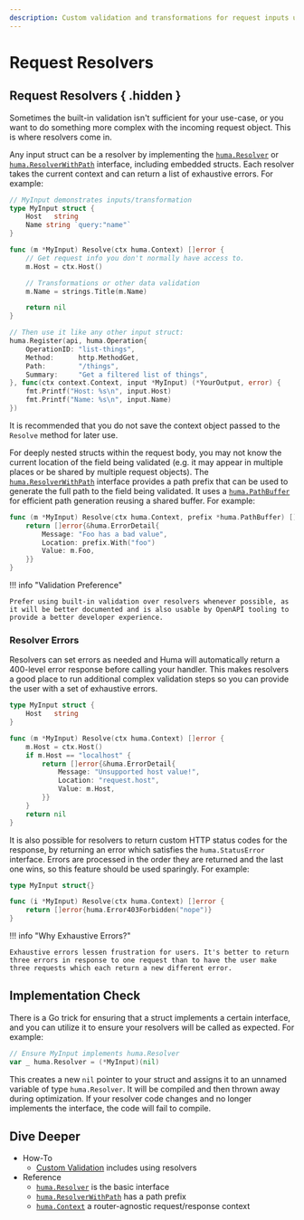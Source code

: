 ```yaml
---
description: Custom validation and transformations for request inputs using simple Go code.
---
```


# Request Resolvers

## Request Resolvers { .hidden }

Sometimes the built-in validation isn't sufficient for your use-case, or you want to do something more complex with the incoming request object. This is where resolvers come in.

Any input struct can be a resolver by implementing the [`huma.Resolver`](https://pkg.go.dev/github.com/danielgtaylor/huma/v2#Resolver) or [`huma.ResolverWithPath`](https://pkg.go.dev/github.com/danielgtaylor/huma/v2#ResolverWithPath) interface, including embedded structs. Each resolver takes the current context and can return a list of exhaustive errors. For example:

```go title="code.go"
// MyInput demonstrates inputs/transformation
type MyInput struct {
	Host   string
	Name string `query:"name"`
}

func (m *MyInput) Resolve(ctx huma.Context) []error {
	// Get request info you don't normally have access to.
	m.Host = ctx.Host()

	// Transformations or other data validation
	m.Name = strings.Title(m.Name)

	return nil
}

// Then use it like any other input struct:
huma.Register(api, huma.Operation{
	OperationID: "list-things",
	Method:      http.MethodGet,
	Path:        "/things",
	Summary:     "Get a filtered list of things",
}, func(ctx context.Context, input *MyInput) (*YourOutput, error) {
	fmt.Printf("Host: %s\n", input.Host)
	fmt.Printf("Name: %s\n", input.Name)
})
```

It is recommended that you do not save the context object passed to the `Resolve` method for later use.

For deeply nested structs within the request body, you may not know the current location of the field being validated (e.g. it may appear in multiple places or be shared by multiple request objects). The [`huma.ResolverWithPath`](https://pkg.go.dev/github.com/danielgtaylor/huma/v2#ResolverWithPath) interface provides a path prefix that can be used to generate the full path to the field being validated. It uses a [`huma.PathBuffer`](https://pkg.go.dev/github.com/danielgtaylor/huma/v2#PathBuffer) for efficient path generation reusing a shared buffer. For example:

```go title="code.go"
func (m *MyInput) Resolve(ctx huma.Context, prefix *huma.PathBuffer) []error {
	return []error{&huma.ErrorDetail{
		Message: "Foo has a bad value",
		Location: prefix.With("foo")
		Value: m.Foo,
	}}
}
```

!!! info "Validation Preference"

    Prefer using built-in validation over resolvers whenever possible, as it will be better documented and is also usable by OpenAPI tooling to provide a better developer experience.

### Resolver Errors

Resolvers can set errors as needed and Huma will automatically return a 400-level error response before calling your handler. This makes resolvers a good place to run additional complex validation steps so you can provide the user with a set of exhaustive errors.

```go title="code.go"
type MyInput struct {
	Host   string
}

func (m *MyInput) Resolve(ctx huma.Context) []error {
	m.Host = ctx.Host()
	if m.Host == "localhost" {
		return []error{&huma.ErrorDetail{
			Message: "Unsupported host value!",
			Location: "request.host",
			Value: m.Host,
		}}
	}
	return nil
}
```

It is also possible for resolvers to return custom HTTP status codes for the response, by returning an error which satisfies the `huma.StatusError` interface. Errors are processed in the order they are returned and the last one wins, so this feature should be used sparingly. For example:

```go title="code.go"
type MyInput struct{}

func (i *MyInput) Resolve(ctx huma.Context) []error {
	return []error{huma.Error403Forbidden("nope")}
}
```

!!! info "Why Exhaustive Errors?"

    Exhaustive errors lessen frustration for users. It's better to return three errors in response to one request than to have the user make three requests which each return a new different error.

## Implementation Check

There is a Go trick for ensuring that a struct implements a certain interface, and you can utilize it to ensure your resolvers will be called as expected. For example:

```go title="code.go"
// Ensure MyInput implements huma.Resolver
var _ huma.Resolver = (*MyInput)(nil)
```

This creates a new `nil` pointer to your struct and assigns it to an unnamed variable of type `huma.Resolver`. It will be compiled and then thrown away during optimization. If your resolver code changes and no longer implements the interface, the code will fail to compile.

## Dive Deeper

-   How-To
    -   [Custom Validation](../how-to/custom-validation.md) includes using resolvers
-   Reference
    -   [`huma.Resolver`](https://pkg.go.dev/github.com/danielgtaylor/huma/v2#Resolver) is the basic interface
    -   [`huma.ResolverWithPath`](https://pkg.go.dev/github.com/danielgtaylor/huma/v2#ResolverWithPath) has a path prefix
    -   [`huma.Context`](https://pkg.go.dev/github.com/danielgtaylor/huma/v2#Context) a router-agnostic request/response context
